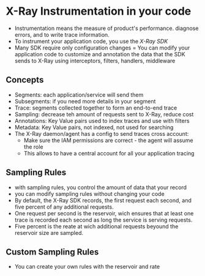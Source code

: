 # X-Ray Instrumentation in your code
- Instrumentation means the measure of product's performance. diagnose errors, and to write trace information.
- To instrument your application code, you use the *X-Ray SDK*
- Many SDK require only configuration changes
= You can modify your application code to customize and annotation the data that the SDK sends to X-Ray using interceptors, filters, handlers, middleware

## Concepts
- Segments: each application/service will send them
- Subsegments: if you need more details in your segment
- Trace: segments collected together to form an end-to-end trace
- Sampling: decrease teh amount of requests sent to X-Ray, reduce cost
- Annotations: Key Value pairs used to index traces and use with filters
- Metadata: Key Value pairs, not indexed, not used for searching
- The X-Ray daemon/agent has a config to send traces cross account:
  - Make sure the IAM permissions are correct - the agent will assume the role
  - This allows to have a central account for all your application tracing

## Sampling Rules
- with sampling rules, you control the amount of data that your record
- you can modify sampling rules without changing your code
- By default, the X-Ray SDK records, the first request each second, and five percent of any additional requests.
- One request per second is the reservoir, wich ensures that at least one trace is recorded each second as long the service is serving requests.
- Five percent is the reate at wich additional requests beyound the reservoir size are sampled.

## Custom Sampling Rules
- You can create your own rules with the reservoir and rate
